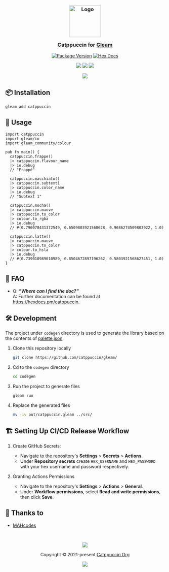 <h3 align="center">
	<img src="https://raw.githubusercontent.com/catppuccin/catppuccin/main/assets/logos/exports/1544x1544_circle.png" width="100" alt="Logo"/><br/>
	<img src="https://raw.githubusercontent.com/catppuccin/catppuccin/main/assets/misc/transparent.png" height="30" width="0px"/>
	Catppuccin for <a href="https://github.com/gleam-lang/gleam">Gleam</a>
	<img src="https://raw.githubusercontent.com/catppuccin/catppuccin/main/assets/misc/transparent.png" height="30" width="0px"/>
</h3>

<p align="center">
	<a href="https://hex.pm/packages/catppuccin"><img alt="Package Version" src="https://img.shields.io/hexpm/v/catppuccin?style=for-the-badge&color=7287fd&colorA=363a4f"></a>
	<a href="https://hexdocs.pm/catppuccin/"><img alt="Hex Docs" src="https://img.shields.io/badge/hex-docs-ffaff3?style=for-the-badge&color=c6a0f6&colorA=363a4f"></a>
</p>

<p align="center">
	<a href="https://github.com/catppuccin/gleam/stargazers"><img src="https://img.shields.io/github/stars/catppuccin/gleam?colorA=363a4f&colorB=b7bdf8&style=for-the-badge"></a>
	<a href="https://github.com/catppuccin/gleam/issues"><img src="https://img.shields.io/github/issues/catppuccin/gleam?colorA=363a4f&colorB=f5a97f&style=for-the-badge"></a>
	<a href="https://github.com/catppuccin/gleam/contributors"><img src="https://img.shields.io/github/contributors/catppuccin/gleam?colorA=363a4f&colorB=a6da95&style=for-the-badge"></a>
</p>

<p align="center">
	<img src="https://raw.githubusercontent.com/catppuccin/gleam/master/assets/out.gif"/>
</p>

## 📦 Installation

```sh
gleam add catppuccin
```

## 🚀 Usage

```gleam
import catppuccin
import gleam/io
import gleam_community/colour

pub fn main() {
  catppuccin.frappe()
  |> catppuccin.flavour_name
  |> io.debug
  // "Frappé"

  catppuccin.macchiato()
  |> catppuccin.subtext1
  |> catppuccin.color_name
  |> io.debug
  // "Subtext 1"

  catppuccin.mocha()
  |> catppuccin.mauve
  |> catppuccin.to_color
  |> colour.to_rgba
  |> io.debug
  // #(0.796078431372549, 0.6509803921568628, 0.9686274509803922, 1.0)

  catppuccin.latte()
  |> catppuccin.mauve
  |> catppuccin.to_color
  |> colour.to_hsla
  |> io.debug
  // #(0.739010989010989, 0.8504672897196262, 0.5803921568627451, 1.0)
}
```

## 🙋 FAQ

-	Q: **_"Where can I find the doc?"_**\
	A: Further documentation can be found at <https://hexdocs.pm/catppuccin>.

## 🛠️ Development

The project under `codegen` directory is used to generate the library based on the contents of [palette.json](https://raw.githubusercontent.com/catppuccin/palette/main/palette.json).

1. Clone this repository locally
    ```sh
    git clone https://github.com/catppuccin/gleam/
    ```
2. Cd to the `codegen` directory
    ```sh
    cd codegen
    ```
3. Run the project to generate files
    ```sh
    gleam run
    ```
4. Replace the generated files
    ```sh
    mv -iv out/catppuccin.gleam ../src/
    ```

## 🏗️ Setting Up CI/CD Release Workflow

1. Create GitHub Secrets:
    - Navigate to the repository's **Settings** > **Secrets** > **Actions**.
    - Under **Repository secrets** create `HEX_USERNAME` and `HEX_PASSWORD` with your hex username and password respectively.

2. Granting Actions Permissions
    - Navigate to the repository's **Settings** > **Actions** > **General**.
    - Under **Workflow permissions**, select **Read and write permissions**, then click **Save**.

## 💝 Thanks to

- [MAHcodes](https://github.com/MAHcodes)

&nbsp;

<p align="center">
	<img src="https://raw.githubusercontent.com/catppuccin/catppuccin/main/assets/footers/gray0_ctp_on_line.svg?sanitize=true" />
</p>

<p align="center">
	Copyright &copy; 2021-present <a href="https://github.com/catppuccin" target="_blank">Catppuccin Org</a>
</p>

<p align="center">
	<a href="https://github.com/catppuccin/catppuccin/blob/main/LICENSE"><img src="https://img.shields.io/static/v1.svg?style=for-the-badge&label=License&message=MIT&logoColor=d9e0ee&colorA=363a4f&colorB=b7bdf8"/></a>
</p>
